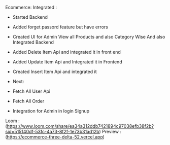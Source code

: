 Ecommerce:
Integrated :

- Started Backend
- Added forget passord feature but have errors
- Created UI for Admin View all Products and also Category Wise And also Integrated Backend
- Added Delete Item Api and integrated it in front end
- Added Update Item Api and Integrated it in Frontend
- Created Insert Item Api and integrated it

- Next:

- Fetch All User Api
- Fetch All Order
- Integration for Admin in login Signup

Loom : (https://www.loom.com/share/ea34a312ddb7421894c97038efb38f2b?sid=515140df-53fc-4a73-8f2f-1e73b31ad12b)
Preview : (https://ecommerce-three-delta-52.vercel.app)
